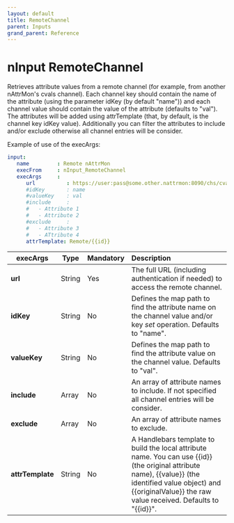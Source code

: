 ```yaml
---
layout: default
title: RemoteChannel
parent: Inputs
grand_parent: Reference
---
```

# nInput RemoteChannel

Retrieves attribute values from a remote channel (for example, from another nAttrMon's cvals channel). Each channel key should contain the name of the attribute (using the parameter idKey (by default "name")) and each channel value should contain the value of the attribute (defaults to "val"). The attributes will be added using attrTemplate (that, by default, is the channel key idKey value). Additionally you can filter the attributes to include and/or exclude otherwise all channel entries will be consider.

Example of use of the execArgs:

```yaml
input:
   name         : Remote nAttrMon
   execFrom     : nInput_RemoteChannel
   execArgs     :
      url          : https://user:pass@some.other.nattrmon:8090/chs/cvals
      #idKey       : name
      #valueKey    : val
      #include     :
      #   - Attribute 1
      #   - Attribute 2
      #exclude     :
      #   - Attribute 3
      #   - ATtribute 4
      attrTemplate: Remote/{{id}}
``` 

| execArgs | Type | Mandatory | Description | 
| -------- | ---- | --------- |:----------- |
| **url** | String | Yes | The full URL (including authentication if needed) to access the remote channel. |
| **idKey** | String | No | Defines the map path to find the attribute name on the channel value and/or key *set* operation. Defaults to "name". |
| **valueKey** | String | No | Defines the map path to find the attribute value on the channel value. Defaults to "val". |
| **include** | Array | No | An array of attribute names to include. If not specified all channel entries will be consider. |
| **exclude** | Array | No | An array of attribute names to exclude. |
| **attrTemplate** | String | No | A Handlebars template to build the local attribute name. You can use {{id}} (the original attribute name), {{value}} (the identified value object) and {{originalValue}} the raw value received. Defaults to "{{id}}". |

